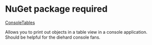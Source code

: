 ﻿# NuGet package required

[ConsoleTables](https://www.nuget.org/packages/ConsoleTables/)

Allows you to print out objects in a table view in a console application. Should be helpful for the diehard console fans.

